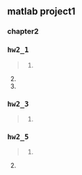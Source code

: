 ## matlab project1
### chapter2  
### <pre>hw2_1</pre>  
>1.  
2.  
3.  
  
### <pre>hw2_3</pre>
>1.  

### <pre>hw2_5</pre>
>1.  
2.  

